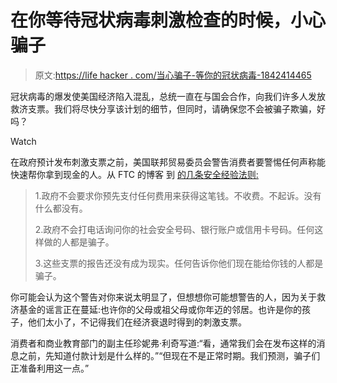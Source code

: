 # 在你等待冠状病毒刺激检查的时候，小心骗子

> 原文:[https://life hacker . com/当心骗子-等你的冠状病毒-1842414465](https://lifehacker.com/beware-of-scammers-while-you-wait-for-your-coronavirus-1842414465)

冠状病毒的爆发使美国经济陷入混乱，总统一直在与国会合作，向我们许多人发放救济支票。我们将尽快分享该计划的细节，但同时，请确保您不会被骗子欺骗，好吗？

Watch

在政府预计发布刺激支票之前，美国联邦贸易委员会警告消费者要警惕任何声称能快速帮你拿到现金的人。从 FTC 的博客 到 [的几条安全经验法则:](https://www.consumer.ftc.gov/blog/2020/03/checks-government)

> 1.政府不会要求你预先支付任何费用来获得这笔钱。不收费。不起诉。没有什么都没有。
> 
> 2.政府不会打电话询问你的社会安全号码、银行账户或信用卡号码。任何这样做的人都是骗子。
> 
> 3.这些支票的报告还没有成为现实。任何告诉你他们现在能给你钱的人都是骗子。

你可能会认为这个警告对你来说太明显了，但想想你可能想警告的人，因为关于救济基金的谣言正在蔓延:也许你的父母或祖父母或你年迈的邻居。也许是你的孩子，他们太小了，不记得我们在经济衰退时得到的刺激支票。

消费者和商业教育部门的副主任珍妮弗·利奇写道:“看，通常我们会在发布这样的消息之前，先知道付款计划是什么样的。”“但现在不是正常时期。我们预测，骗子们正准备利用这一点。”